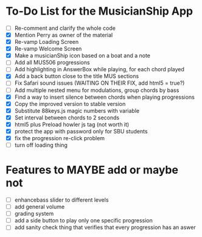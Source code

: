 # To-Do List for the MusicianShip App
- [ ] Re-comment and clarify the whole code
- [x] Mention Perry as owner of the material
- [x] Re-vamp Loading Screen
- [x] Re-vamp Welcome Screen
- [x] Make a musicianShip icon based on a boat and a note
- [ ] Add all MUS506 progressions
- [ ] Add highlighting in AnswerBox while playing, for each chord played
- [x] Add a back button close to the title MUS sections
- [ ] Fix Safari sound issues (WAITING ON THEIR FIX, add html5 = true?)
- [ ] Add multiple nested menu for modulations, group chords by bass
- [x] Find a way to insert silence between chords when playing progressions
- [x] Copy the improved version to stable version
- [x] Substitute 88keys.js magic numbers with variable
- [x] Set interval between chords to 2 seconds
- [x] html5 plus Preload howler js tag (not worth it)
- [x] protect the app with password only for SBU students
- [x] fix the progression re-click problem
- [ ] turn off loading thing

# Features to MAYBE add or maybe not
- [ ] enhancebass slider to different levels
- [ ] add general volume
- [ ] grading system
- [ ] add a side button to play only one specific progression
- [ ] add sanity check thing that verifies that every progression has an aswer
